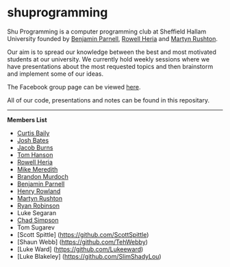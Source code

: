 shuprogramming
==============

Shu Programming is a computer programming club at Sheffield Hallam University founded by [Benjamin Parnell](https://github.com/benjaminparnell), [Rowell Heria](https://github.com/rowellheria) and [Martyn Rushton](https://github.com/martynrushton).


Our aim is to spread our knowledge between the best and most motivated students at our university. We currently hold weekly sessions where we have presentations about the most requested topics and then brainstorm and implement some of our ideas.


The Facebook group page can be viewed [here](https://www.facebook.com/groups/659319207467018/).


All of our code, presentations and notes can be found in this repositary.

---
__Members List__
- [Curtis Baily](https://github.com/CurtisBaily)
- [Josh Bates](https://github.com/JoBa1992)
- [Jacob Burns](https://github.com/jacobburns)
- [Tom Hanson](https://github.com/iTomHanson)
- [Rowell Heria](https://github.com/rowellheria)
- [Mike Meredith](https://github.com/mjmeredith)
- [Brandon Murdoch](https://github.com/Bammurdo)
- [Benjamin Parnell](https://github.com/benjaminparnell)
- [Henry Rowland](https://github.com/hens-row)
- [Martyn Rushton](https://github.com/martynrushton)
- [Ryan Robinson](https://github.com/RyRobo)
- Luke Segaran
- [Chad Simpson](https://github.com/Drshockalot)
- Tom Sugarev
- [Scott Spittle] (https://github.com/ScottSpittle)
- [Shaun Webb] (https://github.com/TehWebby)
- [Luke Ward] (https://github.com/Lukeeward)
- [Luke Blakeley] (https://github.com/SlimShadyLou)
